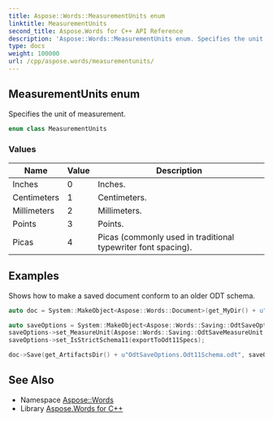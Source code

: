 ```yaml
---
title: Aspose::Words::MeasurementUnits enum
linktitle: MeasurementUnits
second_title: Aspose.Words for C++ API Reference
description: 'Aspose::Words::MeasurementUnits enum. Specifies the unit of measurement in C++.'
type: docs
weight: 100000
url: /cpp/aspose.words/measurementunits/
---
```

## MeasurementUnits enum


Specifies the unit of measurement.

```cpp
enum class MeasurementUnits
```

### Values

| Name | Value | Description |
| --- | --- | --- |
| Inches | 0 | Inches. |
| Centimeters | 1 | Centimeters. |
| Millimeters | 2 | Millimeters. |
| Points | 3 | Points. |
| Picas | 4 | Picas (commonly used in traditional typewriter font spacing). |


## Examples



Shows how to make a saved document conform to an older ODT schema. 
```cpp
auto doc = System::MakeObject<Aspose::Words::Document>(get_MyDir() + u"Rendering.docx");

auto saveOptions = System::MakeObject<Aspose::Words::Saving::OdtSaveOptions>();
saveOptions->set_MeasureUnit(Aspose::Words::Saving::OdtSaveMeasureUnit::Centimeters);
saveOptions->set_IsStrictSchema11(exportToOdt11Specs);

doc->Save(get_ArtifactsDir() + u"OdtSaveOptions.Odt11Schema.odt", saveOptions);
```

## See Also

* Namespace [Aspose::Words](../)
* Library [Aspose.Words for C++](../../)
